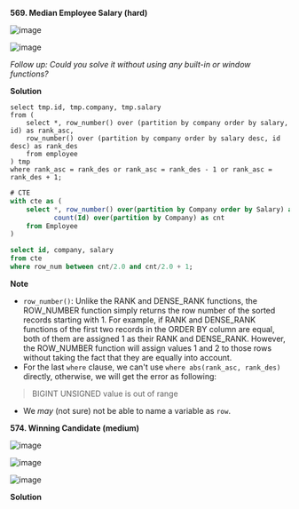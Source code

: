 **569. Median Employee Salary (hard)**

![image](https://user-images.githubusercontent.com/51500878/143152228-9d18b605-289b-4a86-9378-c59028d3fe4f.png)

![image](https://user-images.githubusercontent.com/51500878/143152262-14d4ec79-b8cb-472a-b80a-6b29e2adbfe7.png)

_Follow up: Could you solve it without using any built-in or window functions?_


**Solution**

```mysql
select tmp.id, tmp.company, tmp.salary
from (
    select *, row_number() over (partition by company order by salary, id) as rank_asc, 
    row_number() over (partition by company order by salary desc, id desc) as rank_des
    from employee
) tmp
where rank_asc = rank_des or rank_asc = rank_des - 1 or rank_asc = rank_des + 1; 
```


```sql
# CTE
with cte as (
    select *, row_number() over(partition by Company order by Salary) as row_num,
           count(Id) over(partition by Company) as cnt
    from Employee 
)

select id, company, salary
from cte
where row_num between cnt/2.0 and cnt/2.0 + 1;
```


**Note**

- `row_number()`: Unlike the RANK and DENSE_RANK functions, the ROW_NUMBER function simply returns the row number of the sorted records starting with 1. For example, if RANK and DENSE_RANK functions of the first two records in the ORDER BY column are equal, both of them are assigned 1 as their RANK and DENSE_RANK. However, the ROW_NUMBER function will assign values 1 and 2 to those rows without taking the fact that they are equally into account.
- For the last `where` clause, we can't use `where abs(rank_asc, rank_des)` directly, otherwise, we will get the error as following:

> BIGINT UNSIGNED value is out of range

- We _may_ (not sure) not be able to name a variable as `row`.




**574. Winning Candidate (medium)**

![image](https://user-images.githubusercontent.com/51500878/143155005-4e2e67ec-c0a5-4ccf-8742-e39893b6d3d9.png)

![image](https://user-images.githubusercontent.com/51500878/143155024-b7836e35-ddc8-4892-9f9a-eeeec511f899.png)

![image](https://user-images.githubusercontent.com/51500878/143155040-c42449b3-940b-4c08-8fa2-19723f0548ce.png)


**Solution**

```sql

```






